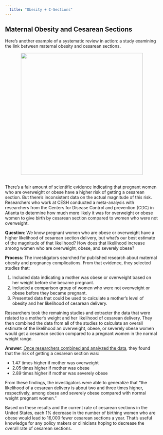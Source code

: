 ```yaml
---
  title: "Obesity + C-Sections"
---
```



## Maternal Obesity and Cesarean Sections

Here’s another example of a systematic review in action: a study examining the link between maternal obesity and cesarean sections.   
 

<center>
<img src="{{site.baseurl}}/img/csection.jpg" width="400" >
</center>

<br>

There’s a fair amount of scientific evidence indicating that pregnant women who are overweight or obese have a higher risk of getting a cesarean section. But there’s inconsistent data on the actual magnitude of this risk. Researchers who work at CESH conducted a meta-analysis with researchers from the Centers for Disease Control and prevention (CDC) in Atlanta to determine how much more likely it was for overweight or obese women to  give birth by cesarean section compared to women who were not overweight.

**Question**: We know pregnant women who are obese or overweight have a higher likelihood of cesarean section delivery, but what’s our best estimate of the magnitude of that likelihood? How does that likelihood increase among women who are overweight, obese, and severely obese?

**Process**: The investigators searched for published research about maternal obesity and pregnancy complications. From that evidence, they selected studies that: 

1. Included data indicating a mother was obese or overweight based on her weight before she became pregnant. 
2. Included a comparison group of  women who were not overweight or obese before they became pregnant.
3. Presented data that could be used to calculate a mother’s level of obesity and her likelihood of cesarean delivery. 	

Researchers took the remaining studies and extracter the data that were related to a mother’s weight and her likelihood of cesarean delivery. They then combined the data from all of the studies to calculate an overall estimate of the likelihood an overweight, obese, or severely obese women would get a cesarean section compared to a pregnant women in the normal weight range. 

**Answer**: [Once researchers combined and analyzed the data](https://www.ncbi.nlm.nih.gov/pubmed/17716296), they found that the risk of getting a cesarean section was: 

- 1.47 times higher if mother was overweight
- 2.05 times higher if mother was obese
- 2.89 times higher if mother was severely obese

From these findings, the investigators were able to generalize that “the likelihood of a cesarean delivery is about two and three times higher, respectively, among obese and severely obese compared with normal weight pregnant women.” 

Based on these results and the current rate of cesarean sections in the United States, each 1% decrease in the number of birthing women who are obese would lead to 16,000 fewer cesarean sections a year. That’s useful knowledge for any policy makers or clinicians hoping to decrease the overall rate of cesarean sections. 


